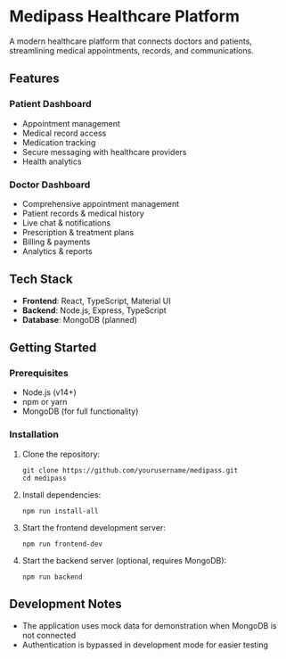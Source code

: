 # Medipass Healthcare Platform

A modern healthcare platform that connects doctors and patients, streamlining medical appointments, records, and communications.

## Features

### Patient Dashboard
- Appointment management
- Medical record access
- Medication tracking
- Secure messaging with healthcare providers
- Health analytics

### Doctor Dashboard
- Comprehensive appointment management
- Patient records & medical history
- Live chat & notifications
- Prescription & treatment plans
- Billing & payments
- Analytics & reports

## Tech Stack

- **Frontend**: React, TypeScript, Material UI
- **Backend**: Node.js, Express, TypeScript
- **Database**: MongoDB (planned)

## Getting Started

### Prerequisites

- Node.js (v14+)
- npm or yarn
- MongoDB (for full functionality)

### Installation

1. Clone the repository:
   ```
   git clone https://github.com/yourusername/medipass.git
   cd medipass
   ```

2. Install dependencies:
   ```
   npm run install-all
   ```

3. Start the frontend development server:
   ```
   npm run frontend-dev
   ```

4. Start the backend server (optional, requires MongoDB):
   ```
   npm run backend
   ```

## Development Notes

- The application uses mock data for demonstration when MongoDB is not connected
- Authentication is bypassed in development mode for easier testing
